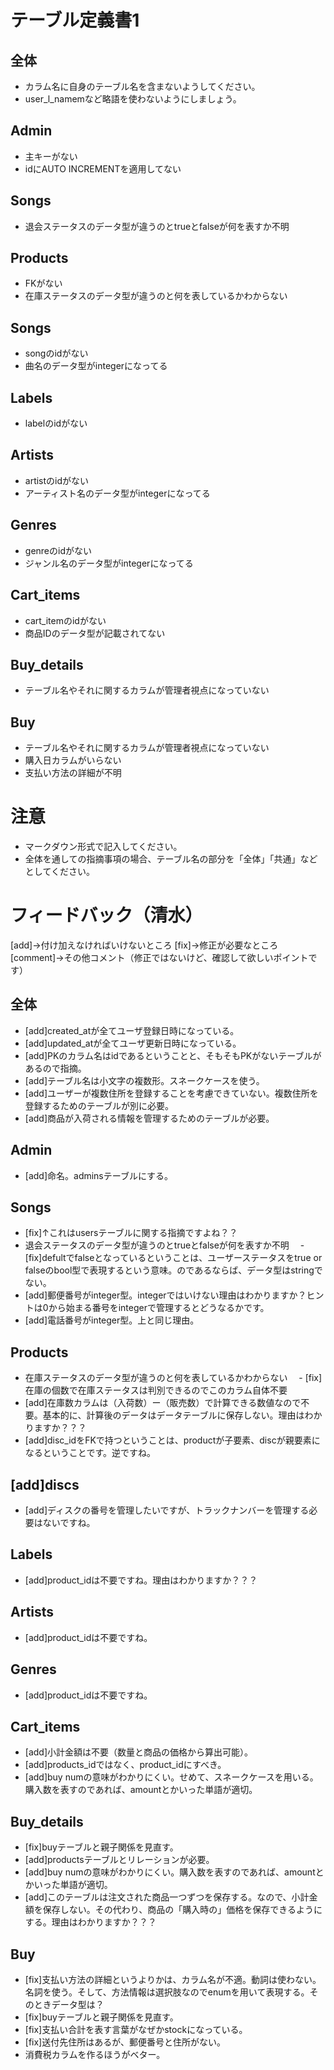 # テーブル定義書1
## 全体
- カラム名に自身のテーブル名を含まないようしてください。
- user_l_namemなど略語を使わないようにしましょう。

## Admin
- 主キーがない
- idにAUTO INCREMENTを適用してない

## Songs
- 退会ステータスのデータ型が違うのとtrueとfalseが何を表すか不明

## Products
- FKがない
- 在庫ステータスのデータ型が違うのと何を表しているかわからない

## Songs
- songのidがない
- 曲名のデータ型がintegerになってる

## Labels
- labelのidがない

## Artists
- artistのidがない
- アーティスト名のデータ型がintegerになってる

## Genres
- genreのidがない
- ジャンル名のデータ型がintegerになってる

## Cart_items
- cart_itemのidがない
- 商品IDのデータ型が記載されてない

## Buy_details
- テーブル名やそれに関するカラムが管理者視点になっていない

## Buy
- テーブル名やそれに関するカラムが管理者視点になっていない
- 購入日カラムがいらない
- 支払い方法の詳細が不明

# 注意
* マークダウン形式で記入してください。
* 全体を通しての指摘事項の場合、テーブル名の部分を「全体」「共通」などとしてください。




# フィードバック（清水）
[add]→付け加えなければいけないところ
[fix]→修正が必要なところ
[comment]→その他コメント（修正ではないけど、確認して欲しいポイントです）

## 全体
- [add]created_atが全てユーザ登録日時になっている。
- [add]updated_atが全てユーザ更新日時になっている。
- [add]PKのカラム名はidであるということと、そもそもPKがないテーブルがあるので指摘。
- [add]テーブル名は小文字の複数形。スネークケースを使う。
- [add]ユーザーが複数住所を登録することを考慮できていない。複数住所を登録するためのテーブルが別に必要。
- [add]商品が入荷される情報を管理するためのテーブルが必要。

## Admin
- [add]命名。adminsテーブルにする。

## Songs
- [fix]↑これはusersテーブルに関する指摘ですよね？？
- 退会ステータスのデータ型が違うのとtrueとfalseが何を表すか不明
　- [fix]defultでfalseとなっているということは、ユーザーステータスをtrue or falseのbool型で表現するという意味。のであるならば、データ型はstringでない。
- [add]郵便番号がinteger型。integerではいけない理由はわかりますか？ヒントは0から始まる番号をintegerで管理するとどうなるかです。
- [add]電話番号がinteger型。上と同じ理由。

## Products
- 在庫ステータスのデータ型が違うのと何を表しているかわからない
　- [fix]在庫の個数で在庫ステータスは判別できるのでこのカラム自体不要
- [add]在庫数カラムは（入荷数）ー（販売数）で計算できる数値なので不要。基本的に、計算後のデータはデータテーブルに保存しない。理由はわかりますか？？？
- [add]disc_idをFKで持つということは、productが子要素、discが親要素になるということです。逆ですね。

## [add]discs
- [add]ディスクの番号を管理したいですが、トラックナンバーを管理する必要はないですね。

## Labels
- [add]product_idは不要ですね。理由はわかりますか？？？

## Artists
- [add]product_idは不要ですね。

## Genres
- [add]product_idは不要ですね。

## Cart_items
- [add]小計金額は不要（数量と商品の価格から算出可能）。
- [add]products_idではなく、product_idにすべき。
- [add]buy numの意味がわかりにくい。せめて、スネークケースを用いる。購入数を表すのであれば、amountとかいった単語が適切。

## Buy_details
- [fix]buyテーブルと親子関係を見直す。
- [add]productsテーブルとリレーションが必要。
- [add]buy numの意味がわかりにくい。購入数を表すのであれば、amountとかいった単語が適切。
- [add]このテーブルは注文された商品一つずつを保存する。なので、小計金額を保存しない。その代わり、商品の「購入時の」価格を保存できるようにする。理由はわかりますか？？？

## Buy
- [fix]支払い方法の詳細というよりかは、カラム名が不適。動詞は使わない。名詞を使う。そして、方法情報は選択肢なのでenumを用いて表現する。そのときデータ型は？
- [fix]buyテーブルと親子関係を見直す。
- [fix]支払い合計を表す言葉がなぜかstockになっている。
- [fix]送付先住所はあるが、郵便番号と住所がない。
- 消費税カラムを作るほうがベター。
